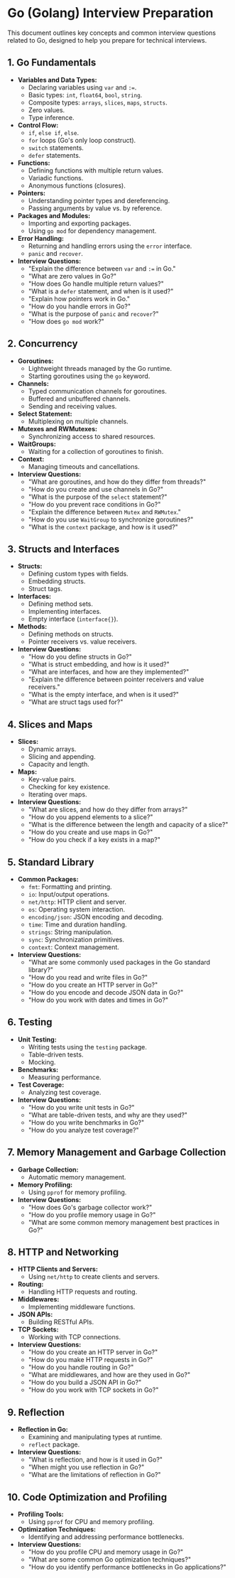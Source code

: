# Go (Golang) Interview Preparation

This document outlines key concepts and common interview questions related to Go, designed to help you prepare for technical interviews.

## 1. Go Fundamentals

* **Variables and Data Types:**
    * Declaring variables using `var` and `:=`.
    * Basic types: `int`, `float64`, `bool`, `string`.
    * Composite types: `arrays`, `slices`, `maps`, `structs`.
    * Zero values.
    * Type inference.
* **Control Flow:**
    * `if`, `else if`, `else`.
    * `for` loops (Go's only loop construct).
    * `switch` statements.
    * `defer` statements.
* **Functions:**
    * Defining functions with multiple return values.
    * Variadic functions.
    * Anonymous functions (closures).
* **Pointers:**
    * Understanding pointer types and dereferencing.
    * Passing arguments by value vs. by reference.
* **Packages and Modules:**
    * Importing and exporting packages.
    * Using `go mod` for dependency management.
* **Error Handling:**
    * Returning and handling errors using the `error` interface.
    * `panic` and `recover`.
* **Interview Questions:**
    * "Explain the difference between `var` and `:=` in Go."
    * "What are zero values in Go?"
    * "How does Go handle multiple return values?"
    * "What is a `defer` statement, and when is it used?"
    * "Explain how pointers work in Go."
    * "How do you handle errors in Go?"
    * "What is the purpose of `panic` and `recover`?"
    * "How does `go mod` work?"

## 2. Concurrency

* **Goroutines:**
    * Lightweight threads managed by the Go runtime.
    * Starting goroutines using the `go` keyword.
* **Channels:**
    * Typed communication channels for goroutines.
    * Buffered and unbuffered channels.
    * Sending and receiving values.
* **Select Statement:**
    * Multiplexing on multiple channels.
* **Mutexes and RWMutexes:**
    * Synchronizing access to shared resources.
* **WaitGroups:**
    * Waiting for a collection of goroutines to finish.
* **Context:**
    * Managing timeouts and cancellations.
* **Interview Questions:**
    * "What are goroutines, and how do they differ from threads?"
    * "How do you create and use channels in Go?"
    * "What is the purpose of the `select` statement?"
    * "How do you prevent race conditions in Go?"
    * "Explain the difference between `Mutex` and `RWMutex`."
    * "How do you use `WaitGroup` to synchronize goroutines?"
    * "What is the `context` package, and how is it used?"

## 3. Structs and Interfaces

* **Structs:**
    * Defining custom types with fields.
    * Embedding structs.
    * Struct tags.
* **Interfaces:**
    * Defining method sets.
    * Implementing interfaces.
    * Empty interface (`interface{}`).
* **Methods:**
    * Defining methods on structs.
    * Pointer receivers vs. value receivers.
* **Interview Questions:**
    * "How do you define structs in Go?"
    * "What is struct embedding, and how is it used?"
    * "What are interfaces, and how are they implemented?"
    * "Explain the difference between pointer receivers and value receivers."
    * "What is the empty interface, and when is it used?"
    * "What are struct tags used for?"

## 4. Slices and Maps

* **Slices:**
    * Dynamic arrays.
    * Slicing and appending.
    * Capacity and length.
* **Maps:**
    * Key-value pairs.
    * Checking for key existence.
    * Iterating over maps.
* **Interview Questions:**
    * "What are slices, and how do they differ from arrays?"
    * "How do you append elements to a slice?"
    * "What is the difference between the length and capacity of a slice?"
    * "How do you create and use maps in Go?"
    * "How do you check if a key exists in a map?"

## 5. Standard Library

* **Common Packages:**
    * `fmt`: Formatting and printing.
    * `io`: Input/output operations.
    * `net/http`: HTTP client and server.
    * `os`: Operating system interaction.
    * `encoding/json`: JSON encoding and decoding.
    * `time`: Time and duration handling.
    * `strings`: String manipulation.
    * `sync`: Synchronization primitives.
    * `context`: Context management.
* **Interview Questions:**
    * "What are some commonly used packages in the Go standard library?"
    * "How do you read and write files in Go?"
    * "How do you create an HTTP server in Go?"
    * "How do you encode and decode JSON data in Go?"
    * "How do you work with dates and times in Go?"

## 6. Testing

* **Unit Testing:**
    * Writing tests using the `testing` package.
    * Table-driven tests.
    * Mocking.
* **Benchmarks:**
    * Measuring performance.
* **Test Coverage:**
    * Analyzing test coverage.
* **Interview Questions:**
    * "How do you write unit tests in Go?"
    * "What are table-driven tests, and why are they used?"
    * "How do you write benchmarks in Go?"
    * "How do you analyze test coverage?"

## 7. Memory Management and Garbage Collection

* **Garbage Collection:**
    * Automatic memory management.
* **Memory Profiling:**
    * Using `pprof` for memory profiling.
* **Interview Questions:**
    * "How does Go's garbage collector work?"
    * "How do you profile memory usage in Go?"
    * "What are some common memory management best practices in Go?"

## 8. HTTP and Networking

* **HTTP Clients and Servers:**
    * Using `net/http` to create clients and servers.
* **Routing:**
    * Handling HTTP requests and routing.
* **Middlewares:**
    * Implementing middleware functions.
* **JSON APIs:**
    * Building RESTful APIs.
* **TCP Sockets:**
    * Working with TCP connections.
* **Interview Questions:**
    * "How do you create an HTTP server in Go?"
    * "How do you make HTTP requests in Go?"
    * "How do you handle routing in Go?"
    * "What are middlewares, and how are they used in Go?"
    * "How do you build a JSON API in Go?"
    * "How do you work with TCP sockets in Go?"

## 9. Reflection

* **Reflection in Go:**
    * Examining and manipulating types at runtime.
    * `reflect` package.
* **Interview Questions:**
    * "What is reflection, and how is it used in Go?"
    * "When might you use reflection in Go?"
    * "What are the limitations of reflection in Go?"

## 10. Code Optimization and Profiling

* **Profiling Tools:**
    * Using `pprof` for CPU and memory profiling.
* **Optimization Techniques:**
    * Identifying and addressing performance bottlenecks.
* **Interview Questions:**
    * "How do you profile CPU and memory usage in Go?"
    * "What are some common Go optimization techniques?"
    * "How do you identify performance bottlenecks in Go applications?"
